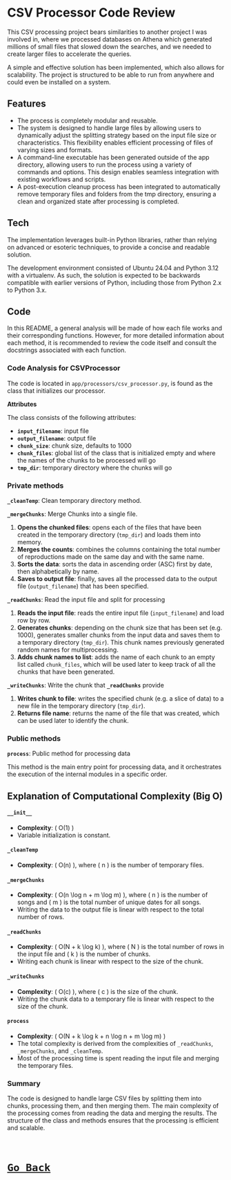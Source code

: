 # CSV Processor Code Review

This CSV processing project bears similarities to another project I was involved in,
where we processed databases on Athena which generated millions of small files that
slowed down the searches, and we needed to create larger files to accelerate the
queries.

A simple and effective solution has been implemented,
which also allows for scalability. The project is structured to be able to run from
anywhere and could even be installed on a system.

## Features

* The process is completely modular and reusable.
* The system is designed to handle large files by allowing users to dynamically adjust the splitting strategy based on the input file size or characteristics. This flexibility enables
efficient processing of files of varying sizes and formats.
* A command-line executable has been generated outside of the app directory, allowing users to run the process using a variety of commands and options. This design enables seamless
integration with existing workflows and scripts.
* A post-execution cleanup process has been integrated to automatically remove temporary files and folders from the tmp directory, ensuring a clean and organized state after processing
is completed.

## Tech

The implementation leverages built-in Python libraries, rather than relying on advanced or esoteric techniques, to provide a concise and readable solution.

The development environment consisted of Ubuntu 24.04 and Python 3.12 with a virtualenv. As such, the solution is expected to be backwards compatible with earlier versions of Python, including those from Python 2.x to Python 3.x.

## Code

In this README, a general analysis will be made of how each file works and their
corresponding functions. However, for more detailed information about each method, it is
recommended to review the code itself and consult the docstrings associated with each
function.


### **Code Analysis for CSVProcessor**

The code is located in `app/processors/csv_processor.py`, is found as the class
that initializes our processor.

**Attributes**

The class consists of the following attributes:

* **`input_filename`**: input file
* **`output_filename`**: output file
* **`chunk_size`**: chunk size, defaults to 1000
* **`chunk_files`**: global list of the class that is initialized empty and where the
names of the chunks to be processed will go
* **`tmp_dir`**: temporary directory where the chunks will go

### **Private methods**

**`_cleanTemp`**: Clean temporary directory method.

**`_mergeChunks`**: Merge Chunks into a single file.

1. **Opens the chunked files**: opens each of the files that have been created in the
temporary directory (`tmp_dir`) and loads them into memory.
2. **Merges the counts**: combines the columns containing the total number of
reproductions made on the same day and with the same name.
3. **Sorts the data**: sorts the data in ascending order (ASC) first by date, then
alphabetically by name.
4. **Saves to output file**: finally, saves all the processed data to the output file
(`output_filename`) that has been specified.

**`_readChunks`**: Read the input file and split for processing

1. **Reads the input file**: reads the entire input file (`input_filename`) and load row by row.
2. **Generates chunks**: depending on the chunk size that has been set (e.g. 1000),
generates smaller chunks from the input data and saves them to a temporary directory
(`tmp_dir`). This chunk names previously generated random names for multiprocessing.
3. **Adds chunk names to list**: adds the name of each chunk to an empty list called
`chunk_files`, which will be used later to keep track of all the chunks that have been
generated.

**`_writeChunks`**: Write the chunk that **`_readChunks`** provide

1. **Writes chunk to file**: writes the specified chunk (e.g. a slice of data) to a new
file in the temporary directory (`tmp_dir`).
2. **Returns file name**: returns the name of the file that was created, which can be
used later to identify the chunk.

### **Public methods**

**`process`**: Public method for processing data

This method is the main entry point for processing data, and it orchestrates the execution of the internal modules in a specific order.

## Explanation of Computational Complexity (Big O)

#### `__init__`

* __Complexity__: \( O(1) \)
* Variable initialization is constant.

#### `_cleanTemp`

* __Complexity__: \( O(n) \), where \( n \) is the number of temporary files.

#### `_mergeChunks`

* __Complexity__: \( O(n \log n + m \log m) \), where \( n \) is the number of songs and \( m \) is the total number of unique dates for all songs.
* Writing the data to the output file is linear with respect to the total number of rows.

#### `_readChunks`

* __Complexity__: \( O(N + k \log k) \), where \( N \) is the total number of rows in the input file and \( k \) is the number of chunks.
* Writing each chunk is linear with respect to the size of the chunk.

#### `_writeChunks`

* __Complexity__: \( O(c) \), where \( c \) is the size of the chunk.
* Writing the chunk data to a temporary file is linear with respect to the size of the chunk.

#### `process`

* __Complexity__: \( O(N + k \log k + n \log n + m \log m) \)
* The total complexity is derived from the complexities of `_readChunks`, `_mergeChunks`, and `_cleanTemp`.
* Most of the processing time is spent reading the input file and merging the temporary files.

### Summary

The code is designed to handle large CSV files by splitting them into chunks, processing them, and then merging them. The main complexity of the processing comes from reading the data and merging the results. The structure of the class and methods ensures that the processing is efficient and scalable.

</br>

# [`Go Back`](../README.md)
